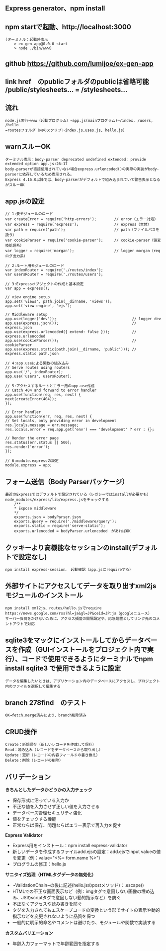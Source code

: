## Express generator、npm install
## npm startで起動、http://localhost:3000
    (ターミナル：起動時表示
        > ex-gen-app@0.0.0 start
        > node ./bin/www)
## github  https://github.com/lumijoe/ex-gen-app

## link href　のpublicフォルダのpublicは省略可能 /public/stylesheets... = /stylesheets...

## 流れ
    node.js実行→www（起動プログラム）→app.js(mainプログラム)→/index, /users, /hello
    →routesフォルダ（内のスクリプトindex.js,uses.js, hello.js）

## warnスルーOK
    ターミナル表示：body-parser deprecated undefined extended: provide extended option app.js:26:17
    body-parserが直接使用されていない場合express.urlencoded()の実際の実装がbody-parserに依存しているため表示される。
    Express 4.16.0以降では、body-parserがデフォルトで組み込まれていて警告表示となるがスルーOK

## app.jsの設定
    // 1:要モジュールのロード
    var createError = require('http-errors');        // error（エラー対処）
    var express = require('express');                // express（本体）
    var path = require('path');                      // path（ファイルパスを扱う）
    var cookieParser = require('cookie-parser');     // cookie-parser（値変換処理系）
    var logger = require('morgan');                  // logger morgan（reqログ出力系）

    // 2:ルート用モジュールのロード
    var indexRouter = require('./routes/index');
    var usersRouter = require('./routes/users');

    // 3:Expressオブジェクトの作成と基本設定
    var app = express();

    // view engine setup
    app.set('views', path.join(__dirname, 'views'));
    app.set('view engine', 'ejs');

    // Middleware setup
    app.use(logger('dev'));                                  // logger dev
    app.use(express.json());                                 // express.json
    app.use(express.urlencoded({ extend: false }));          // express.urlencoded
    app.use(cookieParser());                                 // cookieParser
    app.use(express.static(path.join(__dirname, 'public'))); // express.static path.json

    // 4:app.useによる関数の組み込み
    // Serve routes using routers
    app.use('/', indexRouter);
    app.use('users', usersRouter);

    // 5:アクセスするルートとエラー用のapp.use作成
    // Catch 404 and forward to error handler
    app.use(function(req, res, next) {
    next(createError(404));
    });

    // Error handler
    app.use(function(err, req, res, next) {
    // Set locals, only providing error in development
    res.locals.message = err.message;
    res.locals.error = req.app.get('env') === 'development' ? err : {};

    // Render the error page
    res.status(err.status || 500);
    res.render('error');
    });

    // 6:module.expressの設定
    module.express = app;

## フォーム送信（Body Parserパッケージ）
    最近のExpressではデフォルトで設定されている（レガシーではinstallが必要かも）
    node_modules/express/lib/express.jsをチェックする
        /**
        * Expose middleware
        */
        exports.json = bodyParser.json
        exports.query = require('./middleware/query');
        exports.static = require('serve-static');
        exports.urlencoded = bodyParser.urlencoded　があればOK

## クッキーより高機能なセッションのinstall(デフォルトで設定なし)
    npm install express-session、　起動確認（app.jsにrequireする）

## 外部サイトにアクセスしてデータを取り出すxml2jsモジュールのインストール
    npm install xml2js、routes/hello.jsでrequire
    https://news.google.com/rss?hl=ja&gl=JP&ceid=JP:ja（googleニュース）
    サーバー負荷をかけないために、アクセス頻度の間隔設定や、応急処置としてリンク先のコメントアウトで対応

## sqlite3をマックにインストールしてからデータベースを作成（GUIインストールをプロジェクト内で実行）、コードで使用できるようにターミナルでnpm install sqlite3 で使用できるように設定
    データを編集したいときは、アプリケーション内のデータベースにアクセスし、プロジェクト内のファイルを選択して編集する

## branch 278find　のテスト
    OK→fetch,merge済みにより、branch削除済み

## CRUD操作
    Create：新規保存（新しいレコードを作成して保存）
    Read：読み込み（レコードをデータベースから取り出し）
    Update：更新（レコードの内容フィールドの書き換え）
    Delete：削除（レコードの削除）

## バリデーション
**きちんとしたデータかどうかの入力チェック**<br>
- 保存形式に沿っている入力か
- 不正な値を入力させず正しい値を入力させる
- データベース管理セキュリティ強化
- 値をチェックする機能
- 正常ならば保存、問題ならばエラー表示で再入力を促す

**Express Validator**<br>
- Express用をインストール：npm install express-validator
- 新しいデータを作成するファイルadd.ejsの設定：add.ejsでinput valueの値を変更（例：value="<%= form.name %>"）
- プログラムの修正：hello.js

**サニタイズ処理（HTMLタグデータの無効化）**<br>
- ~ValidationChain~の後に記述(hello.jsのpostメソッド)：.escape()
- HTMLでの不正な画面表示など（例：imgタグで意図しない画像の埋め込み、JSのscriptタグで意図しない動的指示など）を防ぐ
- 不正なくアクセスや読み書きを防ぐ
- タグを入力されてもエスケープコードの変換という形でサイトの表示や動的指示などを変更されないように品質を保つ
- 一般的に明示的命名やコメントは避けたり、モジュールや関数で実装する

**カスタムバリエーション**<br>
- 年齢入力フォーマットで年齢範囲を指定する
    